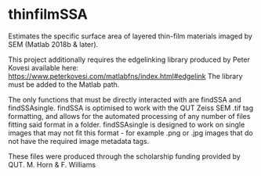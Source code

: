 # thinfilmSSA
Estimates the specific surface area of layered thin-film materials imaged by SEM (Matlab 2018b & later).

This project additionally requires the edgelinking library produced by Peter Kovesi available here: https://www.peterkovesi.com/matlabfns/index.html#edgelink
The library must be added to the Matlab path.

The only functions that must be directly interacted with are findSSA and findSSAsingle. findSSA is optimised to work with the QUT Zeiss SEM .tif tag formatting, and allows for the automated processing of any number of files fitting said format in a folder. findSSAsingle is designed to work on single images that may not fit this format - for example .png or .jpg images that do not have the required image metadata tags.

These files were produced through the scholarship funding provided by QUT.
M. Horn & F. Williams

